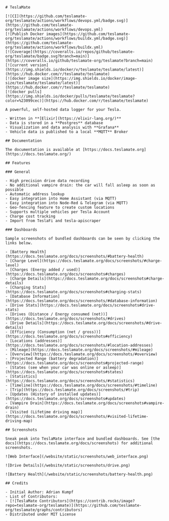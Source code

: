     # TeslaMate
    
    [![CI](https://github.com/teslamate-org/teslamate/actions/workflows/devops.yml/badge.svg)](https://github.com/teslamate-org/teslamate/actions/workflows/devops.yml)
    [![Publish Docker images](https://github.com/teslamate-org/teslamate/actions/workflows/buildx.yml/badge.svg)](https://github.com/teslamate-org/teslamate/actions/workflows/buildx.yml)
    [![Coverage](https://coveralls.io/repos/github/teslamate-org/teslamate/badge.svg?branch=main)](https://coveralls.io/github/teslamate-org/teslamate?branch=main)
    [![current version](https://img.shields.io/docker/v/teslamate/teslamate/latest)](https://hub.docker.com/r/teslamate/teslamate)
    [![docker image size](https://img.shields.io/docker/image-size/teslamate/teslamate/latest)](https://hub.docker.com/r/teslamate/teslamate)
    [![docker pulls](https://img.shields.io/docker/pulls/teslamate/teslamate?color=%23099cec)](https://hub.docker.com/r/teslamate/teslamate)
    
    A powerful, self-hosted data logger for your Tesla.
    
    - Written in **[Elixir](https://elixir-lang.org/)**
    - Data is stored in a **Postgres** database
    - Visualization and data analysis with **Grafana**
    - Vehicle data is published to a local **MQTT** Broker
    
    ## Documentation
    
    The documentation is available at [https://docs.teslamate.org](https://docs.teslamate.org/)
    
    ## Features
    
    ### General
    
    - High precision drive data recording
    - No additional vampire drain: the car will fall asleep as soon as possible
    - Automatic address lookup
    - Easy integration into Home Assistant (via MQTT)
    - Easy integration into Node-Red & Telegram (via MQTT)
    - Geo-fencing feature to create custom locations
    - Supports multiple vehicles per Tesla Account
    - Charge cost tracking
    - Import from TeslaFi and tesla-apiscraper
    
    ### Dashboards
    
    Sample screenshots of bundled dashboards can be seen by clicking the links below.
    
    - [Battery Health](https://docs.teslamate.org/docs/screenshots/#battery-health)
    - [Charge Level](https://docs.teslamate.org/docs/screenshots/#charge-level)
    - [Charges (Energy added / used)](https://docs.teslamate.org/docs/screenshots#charges)
    - [Charge Details](https://docs.teslamate.org/docs/screenshots#charge-details)
    - [Charging Stats](https://docs.teslamate.org/docs/screenshots#charging-stats)
    - [Database Information](https://docs.teslamate.org/docs/screenshots/#database-information)
    - [Drive Stats](https://docs.teslamate.org/docs/screenshots#drive-stats)
    - [Drives (Distance / Energy consumed (net))](https://docs.teslamate.org/docs/screenshots/#drives)
    - [Drive Details](https://docs.teslamate.org/docs/screenshots/#drive-details)
    - [Efficiency (Consumption (net / gross))](https://docs.teslamate.org/docs/screenshots#efficiency)
    - [Locations (addresses)](https://docs.teslamate.org/docs/screenshots/#location-addresses)
    - [Mileage](https://docs.teslamate.org/docs/screenshots/#mileage)
    - [Overview](https://docs.teslamate.org/docs/screenshots/#overview)
    - [Projected Range (battery degradation)](https://docs.teslamate.org/docs/screenshots#projected-range)
    - [States (see when your car was online or asleep)](https://docs.teslamate.org/docs/screenshots#states)
    - [Statistics](https://docs.teslamate.org/docs/screenshots/#statistics)
    - [Timeline](https://docs.teslamate.org/docs/screenshots/#timeline)
    - [Trip](https://docs.teslamate.org/docs/screenshots/#trip)
    - [Updates (History of installed updates)](https://docs.teslamate.org/docs/screenshots#updates)
    - [Vampire Drain](https://docs.teslamate.org/docs/screenshots#vampire-drain)
    - [Visited (Lifetime driving map)](https://docs.teslamate.org/docs/screenshots/#visited-lifetime-driving-map)
    
    ## Screenshots
    
    Sneak peak into TeslaMate interface and bundled dashboards. See [the docs](https://docs.teslamate.org/docs/screenshots) for additional screenshots.
    
    ![Web Interface](/website/static/screenshots/web_interface.png)
    
    ![Drive Details](/website/static/screenshots/drive.png)
    
    ![Battery Health](/website/static/screenshots/battery-health.png)
    
    ## Credits
    
    - Initial Author: Adrian Kumpf
    - List of Contributors:
    - [![TeslaMate Contributors](https://contrib.rocks/image?repo=teslamate-org/teslamate)](https://github.com/teslamate-org/teslamate/graphs/contributors)
    - Distributed under MIT License
    
